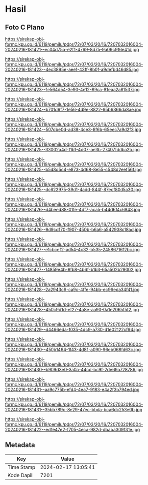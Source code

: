 # Hasil

## Foto C Plano

https://sirekap-obj-formc.kpu.go.id/6119/pemilu/pdpr/72/07/03/20/16/7207032016004-20240216-181421--ec04d75a-e2f1-4769-8d75-9a09c9f6e41d.jpg

https://sirekap-obj-formc.kpu.go.id/6119/pemilu/pdpr/72/07/03/20/16/7207032016004-20240216-181423--4ec3895e-aee1-43ff-8b0f-a9defbd46d85.jpg

https://sirekap-obj-formc.kpu.go.id/6119/pemilu/pdpr/72/07/03/20/16/7207032016004-20240216-181423--1e564d54-3e90-4e12-89ca-81eaa2a81537.jpg

https://sirekap-obj-formc.kpu.go.id/6119/pemilu/pdpr/72/07/03/20/16/7207032016004-20240216-181424--b701d9f7-1e56-4d9e-8822-95b6366da8ae.jpg

https://sirekap-obj-formc.kpu.go.id/6119/pemilu/pdpr/72/07/03/20/16/7207032016004-20240216-181424--507dbe0d-ad38-4ce3-8f6b-65eec7a9d2f3.jpg

https://sirekap-obj-formc.kpu.go.id/6119/pemilu/pdpr/72/07/03/20/16/7207032016004-20240216-181425--33002a4d-f1b1-4d07-ae3b-27407fddba2b.jpg

https://sirekap-obj-formc.kpu.go.id/6119/pemilu/pdpr/72/07/03/20/16/7207032016004-20240216-181425--b5d8d5c4-e873-4d68-8e55-c548d2eef56f.jpg

https://sirekap-obj-formc.kpu.go.id/6119/pemilu/pdpr/72/07/03/20/16/7207032016004-20240216-181425--dc622975-39d1-4add-844f-87ecf80d5a30.jpg

https://sirekap-obj-formc.kpu.go.id/6119/pemilu/pdpr/72/07/03/20/16/7207032016004-20240216-181426--d4beed88-01fe-4df7-aca5-b44d6f4c6843.jpg

https://sirekap-obj-formc.kpu.go.id/6119/pemilu/pdpr/72/07/03/20/16/7207032016004-20240216-181426--9d9cd170-f907-450b-b6a6-a542938c18ad.jpg

https://sirekap-obj-formc.kpu.go.id/6119/pemilu/pdpr/72/07/03/20/16/7207032016004-20240216-181427--e1cbcef2-ad54-4c32-b535-2458671612bc.jpg

https://sirekap-obj-formc.kpu.go.id/6119/pemilu/pdpr/72/07/03/20/16/7207032016004-20240216-181427--14859e4b-8fb8-4b6f-b1b3-65a502b29002.jpg

https://sirekap-obj-formc.kpu.go.id/6119/pemilu/pdpr/72/07/03/20/16/7207032016004-20240216-181428--2a2943c9-ca9c-4ffe-94bb-ec96eda34f41.jpg

https://sirekap-obj-formc.kpu.go.id/6119/pemilu/pdpr/72/07/03/20/16/7207032016004-20240216-181428--450c9d1d-ef27-4a8e-aa90-0a1e2065f5f2.jpg

https://sirekap-obj-formc.kpu.go.id/6119/pemilu/pdpr/72/07/03/20/16/7207032016004-20240216-181429--d4466eda-f035-4dc9-a730-d1e02122cf94.jpg

https://sirekap-obj-formc.kpu.go.id/6119/pemilu/pdpr/72/07/03/20/16/7207032016004-20240216-181430--450b1464-1f43-4d81-a090-96eb068fd63c.jpg

https://sirekap-obj-formc.kpu.go.id/6119/pemilu/pdpr/72/07/03/20/16/7207032016004-20240216-181430--b909d3e0-3a0a-44cd-bc9f-2de69a728786.jpg

https://sirekap-obj-formc.kpu.go.id/6119/pemilu/pdpr/72/07/03/20/16/7207032016004-20240216-181431--aa9c775b-efd4-4ea7-9183-e4a2f3b794ed.jpg

https://sirekap-obj-formc.kpu.go.id/6119/pemilu/pdpr/72/07/03/20/16/7207032016004-20240216-181431--35bb789c-8e29-47ec-bbda-bca6dc253e0b.jpg

https://sirekap-obj-formc.kpu.go.id/6119/pemilu/pdpr/72/07/03/20/16/7207032016004-20240216-181422--ed1e47e2-f705-4eca-982d-dbaba309131e.jpg


## Metadata

| Key        | Value               |
| ---------- | ------------------- |
| Time Stamp | 2024-02-17 13:05:41 |
| Kode Dapil | 7201                |



